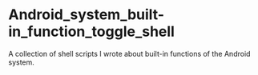 # Android_system_built-in_function_toggle_shell
A collection of shell scripts I wrote about built-in functions of the Android system.
